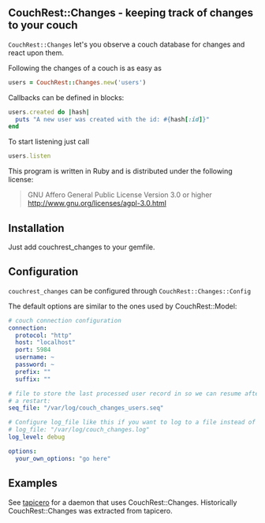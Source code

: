 CouchRest::Changes - keeping track of changes to your couch
------------------------------------------------------------

``CouchRest::Changes`` let's you observe a couch database for changes and react upon them.

Following the changes of a couch is as easy as
```ruby
users = CouchRest::Changes.new('users')
```

Callbacks can be defined in blocks:
```ruby
users.created do |hash|
  puts "A new user was created with the id: #{hash[:id]}"
end
```

To start listening just call
```ruby
users.listen
```

This program is written in Ruby and is distributed under the following license:

> GNU Affero General Public License
> Version 3.0 or higher
> http://www.gnu.org/licenses/agpl-3.0.html

Installation
---------------------

Just add couchrest_changes to your gemfile.

Configuration
---------------------

``couchrest_changes`` can be configured through ``CouchRest::Changes::Config``

The default options are similar to the ones used by CouchRest::Model:


```yaml
# couch connection configuration
connection:
  protocol: "http"
  host: "localhost"
  port: 5984
  username: ~
  password: ~
  prefix: ""
  suffix: ""

# file to store the last processed user record in so we can resume after
# a restart:
seq_file: "/var/log/couch_changes_users.seq"

# Configure log_file like this if you want to log to a file instead of syslog:
# log_file: "/var/log/couch_changes.log"
log_level: debug

options:
  your_own_options: "go here"
```

Examples
------------------------

See [tapicero](https://github.com/leapcode/tapicero) for a daemon that uses CouchRest::Changes. Historically CouchRest::Changes was extracted from tapicero.
